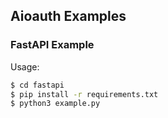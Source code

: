 ## Aioauth Examples

### FastAPI Example

Usage:

```bash
$ cd fastapi
$ pip install -r requirements.txt
$ python3 example.py
```
